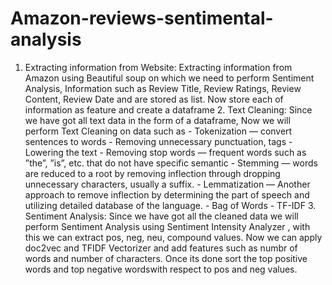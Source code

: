 # Amazon-reviews-sentimental-analysis
1. Extracting information from Website:  Extracting information from Amazon using Beautiful soup on which we need to perform Sentiment Analysis,  Information such as Review Title, Review Ratings, Review Content, Review Date and are stored as list.  Now store each of information as feature and create a dataframe  2. Text Cleaning:  Since we have got all text data in the form of a dataframe, Now we will perform Text Cleaning on data such as    - Tokenization — convert sentences to words   - Removing unnecessary punctuation, tags   - Lowering the text   - Removing stop words — frequent words such as ”the”, ”is”, etc. that do not have specific semantic   - Stemming — words are reduced to a root by removing inflection through dropping unnecessary characters,  usually a suffix.   - Lemmatization — Another approach to remove inflection by determining the part of speech and utilizing  detailed database of the language.   - Bag of Words   - TF-IDF 3. Sentiment Analysis:  Since we have got all the cleaned data we will perform Sentiment Analysis using Sentiment Intensity Analyzer ,  with this we can extract pos, neg, neu, compound values. Now we can apply doc2vec and TFIDF Vectorizer and add  features such as numbr of words and number of characters. Once its done sort the top positive words and top  negative wordswith respect to pos and neg values.
